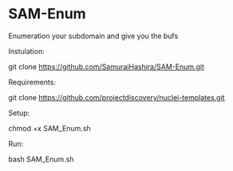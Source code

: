 # SAM-Enum
Enumeration your subdomain and give you the bufs




Instulation:

git clone https://github.com/SamuraiHashira/SAM-Enum.git

Requirements:

git clone https://github.com/projectdiscovery/nuclei-templates.git

Setup:

chmod +x SAM_Enum.sh

Run:

bash SAM_Enum.sh

